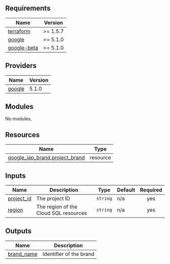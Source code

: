 <!-- BEGIN_TF_DOCS -->
## Requirements

| Name | Version |
|------|---------|
| <a name="requirement_terraform"></a> [terraform](#requirement\_terraform) | >= 1.5.7 |
| <a name="requirement_google"></a> [google](#requirement\_google) | >= 5.1.0 |
| <a name="requirement_google-beta"></a> [google-beta](#requirement\_google-beta) | >= 5.1.0 |

## Providers

| Name | Version |
|------|---------|
| <a name="provider_google"></a> [google](#provider\_google) | 5.1.0 |

## Modules

No modules.

## Resources

| Name | Type |
|------|------|
| [google_iap_brand.project_brand](https://registry.terraform.io/providers/hashicorp/google/latest/docs/resources/iap_brand) | resource |

## Inputs

| Name | Description | Type | Default | Required |
|------|-------------|------|---------|:--------:|
| <a name="input_project_id"></a> [project\_id](#input\_project\_id) | The project ID | `string` | n/a | yes |
| <a name="input_region"></a> [region](#input\_region) | The region of the Cloud SQL resources | `string` | n/a | yes |

## Outputs

| Name | Description |
|------|-------------|
| <a name="output_brand_name"></a> [brand\_name](#output\_brand\_name) | Identifier of the brand |
<!-- END_TF_DOCS -->